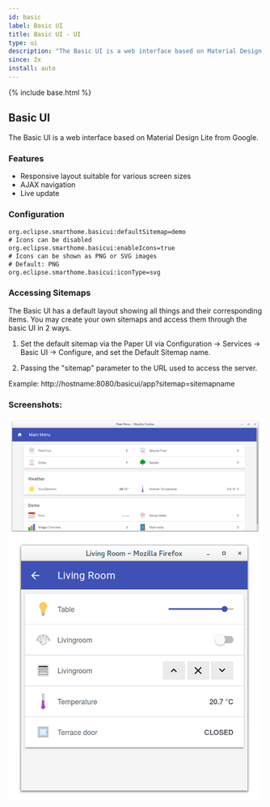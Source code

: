 ```yaml
---
id: basic
label: Basic UI
title: Basic UI - UI
type: ui
description: "The Basic UI is a web interface based on Material Design Lite from Google."
since: 2x
install: auto
---
```


<!-- Attention authors: Do not edit directly. Please add your changes to the appropriate source repository -->

{% include base.html %}

## Basic UI

The Basic UI is a web interface based on Material Design Lite from Google.

### Features

* Responsive layout suitable for various screen sizes
* AJAX navigation
* Live update

### Configuration

```
org.eclipse.smarthome.basicui:defaultSitemap=demo
# Icons can be disabled
org.eclipse.smarthome.basicui:enableIcons=true
# Icons can be shown as PNG or SVG images
# Default: PNG
org.eclipse.smarthome.basicui:iconType=svg
```

### Accessing Sitemaps

The Basic UI has a default layout showing all things and their corresponding items. You may create your own sitemaps and access them through the basic UI in 2 ways.

1. Set the default sitemap via the Paper UI via Configuration -> Services -> Basic UI -> Configure, and set the Default Sitemap name.

2. Passing the "sitemap" parameter to the URL used to access the server.

Example: http://hostname:8080/basicui/app?sitemap=sitemapname


### Screenshots:

[![Screenshot 1](doc/screenshot-1.png)](doc/screenshot-1-full.png)
[![Screenshot 2](doc/screenshot-2.png)](doc/screenshot-2-full.png)

